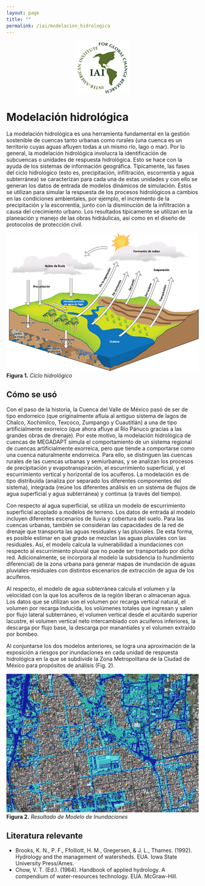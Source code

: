 ```yaml
---
layout: page
title: ""
permalink: /iai/modelacion_hidrologica
---
```


<center><img src="/assets/logo_iai.png" alt="logo iai"></center>

Modelación hidrológica
======================

La modelación hidrológica es una herramienta fundamental en la gestión
sostenible de cuencas tanto urbanas como rurales (una cuenca es un territorio
cuyas aguas afluyen todas a un mismo río, lago o mar). Por lo general, la
modelación hidrológica involucra la identificación de subcuencas o unidades de
respuesta hidrológica. Esto se hace con la ayuda de los sistemas de información
geográfica. Típicamente, las fases del ciclo hidrológico (esto es,
precipitación, infiltración, escorrentía y agua subterránea) se caracterizan
para cada una de estas unidades y con ello se generan los datos de entrada de
modelos dinámicos de simulación. Éstos se utilizan para simular la respuesta de
los procesos hidrológicos a cambios en las condiciones ambientales, por ejemplo,
el incremento de la precipitación y la escorrentía, junto con la disminución de
la infiltración a causa del crecimiento urbano. Los resultados típicamente se
utilizan en la planeación y manejo de las obras hidráulicas, así como en el
diseño de protocolos de protección civil.

![Ciclo hidrologico](/assets/proyectos_apc/iai_fichas/ciclo_hidrologico.png)
**Figura 1.** *Ciclo hidrológico*
<br>

Cómo se usó
-----------

Con el paso de la historia, la Cuenca del Valle de México pasó de ser de tipo
endorreico (que originalmente afluía al antiguo sistema de lagos de Chalco,
Xochimilco, Texcoco, Zumpango y Cuautitlán) a una de tipo artificialmente
exorreico (que ahora afluye al Río Pánuco gracias a las grandes obras de
drenaje). Por este motivo, la modelación hidrológica de cuencas de MEGADAPT
simula el comportamiento de un sistema regional de cuencas artificialmente
exorreica, pero que tiende a comportarse como una cuenca naturalmente
endorreica. Para ello, se distinguen las cuencas rurales de las cuencas urbanas
y semiurbanas, y se analizan los procesos de precipitación y evapotranspiración,
el escurrimiento superficial, y el escurrimiento vertical y horizontal de los
acuíferos. La modelación es de tipo distribuida (analiza por separado los
diferentes componentes del sistema), integrada (reúne los diferentes análisis en
un sistema de flujos de agua superficial y agua subterránea) y continua (a
través del tiempo).

Con respecto al agua superficial, se utiliza un modelo de escurrimiento
superficial acoplado a modelos de terreno. Los datos de entrada al modelo
incluyen diferentes escenarios de lluvia y cobertura del suelo. Para las cuencas
urbanas, también se consideran las capacidades de la red de drenaje que
transporta las aguas residuales y las pluviales. De esta forma, es posible
estimar en qué grado se mezclan las aguas pluviales con las residuales. Así, el
modelo calcula la vulnerabilidad a inundaciones con respecto al escurrimiento
pluvial que no puede ser transportado por dicha red. Adicio­nalmente, se
incorpora al modelo la subsidencia (o hundimiento diferencial) de la zona urbana
para generar mapas de inundación de aguas pluviales-residuales con distintos
escenarios de extracción de agua de los acuíferos.

Al respecto, el modelo de agua subterránea calcula el volumen y la velocidad con
la que los acuíferos de la región liberan o almacenan agua. Los datos que se
utilizan son el volumen por recarga vertical natural, el volumen por recarga
inducida, los volúmenes totales que ingresan y salen por flujo lateral
subterráneo, el volumen vertical desde el acuitardo superior lacustre, el
volumen vertical neto intercambiado con acuíferos inferiores, la descarga por
flujo base, la descarga por manantiales y el volumen extraído por bombeo.

Al conjuntarse los dos modelos anteriores, se logra una aproximación de la
exposición a riesgos por inundaciones en cada unidad de respuesta hidrológica en
la que se subdivide la Zona Metropolitana de la Ciudad de México para propósitos
de análisis (Fig. 2).

![Modelo inundaciones](/assets/proyectos_apc/iai_fichas/modelo_inundaciones.png)
**Figura 2.** _Resultado de Modelo de Inundaciones_
<br>

Literatura relevante
--------------------

-   Brooks, K. N., P. F., Ffolliott, H. M., Gregersen, & J. L., Thames. (1992).
    Hydrology and the management of watersheds. EUA. Iowa State University
    Press/Ames.
-   Chow, V. T. (Ed.). (1964). Handbook of applied hydrology. A compendium of
    water-resources technology. EUA. McGraw-Hill.

